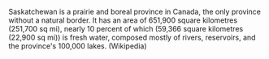 Saskatchewan is a prairie and boreal province in Canada, the only province without a natural border. It has an area of 651,900 square kilometres (251,700 sq mi), nearly 10 percent of which (59,366 square kilometres (22,900 sq mi)) is fresh water, composed mostly of rivers, reservoirs, and the province's 100,000 lakes. (Wikipedia)
